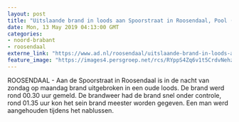 ```yaml
---
layout: post
title: "Uitslaande brand in loods aan Spoorstraat in Roosendaal, Pool (36) aangehouden"
date: Mon, 13 May 2019 04:13:00 GMT
categories: 
- noord-brabant 
- roosendaal 
externe_link: "https://www.ad.nl/roosendaal/uitslaande-brand-in-loods-aan-spoorstraat-in-roosendaal-pool-36-aangehouden~af860c1f/"
feature_image: "https://images4.persgroep.net/rcs/RYppS4Zq6v1t5CrdvNehz_5Zfek/diocontent/148189086/_fitwidth/400/?appId=21791a8992982cd8da851550a453bd7f&quality=0.7"
---
```


ROOSENDAAL - Aan de Spoorstraat in Roosendaal is in de nacht van zondag op maandag brand uitgebroken in een oude loods. De brand werd rond 00.30 uur gemeld. De brandweer had de brand snel onder controle, rond 01.35 uur kon het sein brand meester worden gegeven. Een man werd aangehouden tijdens het nablussen.
